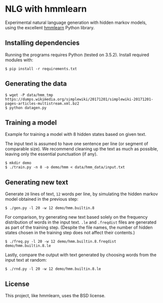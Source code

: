 # NLG with hmmlearn

Experimental natural language generation with hidden markov models, using the
excellent [hmmlearn] Python library.

[hmmlearn]: http://hmmlearn.readthedocs.io/en/latest/

## Installing dependencies

Running the programs requires Python (tested on 3.5.2). Install required
modules with:

    $ pip install -r requirements.txt

## Generating the data

    $ wget -P data/hmm_tmp https://dumps.wikimedia.org/simplewiki/20171201/simplewiki-20171201-pages-articles-multistream.xml.bz2 
    $ python datagen.py

## Training a model

Example for training a model with 8 hidden states based on given text.

The input text is assumed to have one sentence per line (or segment of
comparable size). We recommend cleaning up the text as much as possible,
leaving only the essential punctuation (if any).

    $ mkdir demo
    $ ./train.py -n 8 -o demo/hmm < data/hmm_data/input.txt

## Generating new text

Generate `20` lines of text, `12` words per line, by simulating the hidden
markov model obtained in the previous step:

    $ ./gen.py -l 20 -w 12 demo/hmm.builtin.8

For comparison, try generating new text based solely on the frequency
distribution of words in the input text. `.le` and `.freqdist` files are
generated as part of the training step. (Despite the file names, the number of
hidden states chosen in the training step does not affect their contents.)

    $ ./freq.py -l 20 -w 12 demo/hmm.builtin.8.freqdist demo/hmm.builtin.8.le

Lastly, compare the output with text generated by choosing words from the
input text at random:

    $ ./rnd.py -l 20 -w 12 demo/hmm.builtin.8.le

## License

This project, like hmmlearn, uses the BSD license.
